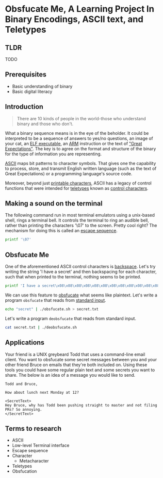 # Obsfucate Me, A Learning Project In Binary Encodings, ASCII text, and Teletypes
## TLDR 
TODO
## Prerequisites
- Basic understanding of binary
- Basic digital literacy
## Introduction
> There are 10 kinds of people in the world-those who understand binary and those who don't.

What a binary sequence means is in the eye of the beholder. It could be interpreted to be a sequence of answers to yes/no questions, an image of your cat, an [ELF executable](https://en.wikipedia.org/wiki/Executable_and_Linkable_Format), an [ARM](https://en.wikipedia.org/wiki/ARM_architecture_family) instruction or the text of ["Great Expectations"](https://en.wikipedia.org/wiki/Great_Expectations). The key is to agree on the format and structure of the binary for the type of information you are representing.

[ASCII](https://en.wikipedia.org/wiki/ASCII) maps bit patterns to character symbols. That gives one the capability to process, store, and transmit English written language (such as the text of Great Expectations) or a programming language's source code.

Moreover, beyond just [printable characters](https://en.wikipedia.org/wiki/Graphic_character), ASCII has a legacy of control functions that were intended for [teletypes](https://en.wikipedia.org/wiki/Teleprinter) known as [control characters](https://en.wikipedia.org/wiki/Control_character). 

## Making a sound on the terminal
The following command run in most terminal emulators using a unix-based shell, rings a terminal bell. It controls the terminal to ring an audible bell, rather than printing the characters '\07' to the screen. Pretty cool right? The mechanism for doing this is called an [escape sequence](https://en.wikipedia.org/wiki/Escape_sequence).
```bash
printf '\07'
```

## Obsfucate Me
One of the aforementioned ASCII control characters is [backspace](https://en.wikipedia.org/wiki/Backspace). Let's try writing the string 'I have a secret' and then backspacing for each character, such that when printed to the terminal, nothing seems to be printed.
```bash
printf 'I have a secret\x08\x08\x08\x08\x08\x08\x08\x08\x08\x08\x08\x08\x08\x08\x08'
```
We can use this feature to [obsfucate](https://en.wikipedia.org/wiki/Obfuscation_(software)) what seems like plaintext. Let's write a program `obsfucate` that reads from [standard input](https://en.wikipedia.org/wiki/Standard_streams).
```bash
echo "secret" | ./obsfucate.sh > secret.txt
```

Let's write a program `deobsfucate` that reads from standard input.

```bash
cat secret.txt | ./deobsfucate.sh
```
## Applications
Your friend is a UNIX greybeard Todd that uses a command-line email client. You want to obsfucate some secret messages between you and your other friend Bruce on emails that they're both included on. Using these tools you could have some regular plain text and some secrets you want to share. The below is an idea of a message you would like to send.
```
Todd and Bruce,

How about lunch next Monday at 12?

<SecretText>
Hey Bruce, why has Todd been pushing straight to master and not filing PRs? So annoying.
</SecretText>
```

## Terms to research
- ASCII
- Low-level Terminal interface
- Escape sequence
- Character
  - Metacharacter
- Teletypes
- Obsfucation